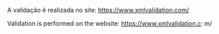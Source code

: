 A validação é realizada no site:
https://www.xmlvalidation.com/

Validation is performed on the website:
https://www.xmlvalidation.c:
m/